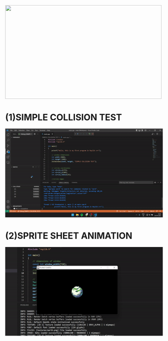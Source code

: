 <img src="https://www.raylib.com/common/img/raylib_logo_card.png" width="500" height="300">

# (1)SIMPLE COLLISION TEST

![](https://github.com/abhijeetgitbook/RAYLIB_test_projects/blob/main/readme_assets/simple_collision_test.gif?raw=true)

# (2)SPRITE SHEET ANIMATION

![](https://github.com/abhijeetgitbook/RAYLIB_test_projects/blob/main/readme_assets/Texture2D_earth.gif?raw=true)

